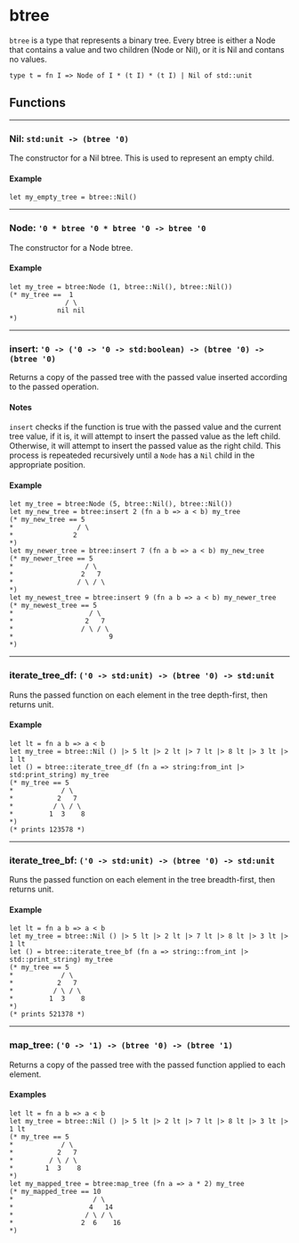 # btree
`btree` is a type that represents a binary tree.
Every btree is either a Node that contains a value and two children (Node or Nil), or it is Nil and contans no values.
```halcyon
type t = fn I => Node of I * (t I) * (t I) | Nil of std::unit
```
## Functions
---
### Nil: `std:unit -> (btree '0)`
The constructor for a Nil btree.
This is used to represent an empty child.
#### Example
```halcyon
let my_empty_tree = btree::Nil()
```
---
### Node: `'0 * btree '0 * btree '0 -> btree '0`
The constructor for a Node btree.
#### Example
```halcyon
let my_tree = btree:Node (1, btree::Nil(), btree::Nil())
(* my_tree ==  1
              / \
            nil nil
*)
```
---
### insert: `'0 -> ('0 -> '0 -> std:boolean) -> (btree '0) -> (btree '0)`
Returns a copy of the passed tree with the passed value inserted according to the passed operation.
#### Notes
`insert` checks if the function is true with the passed value and the current tree value, if it is, it will attempt to insert the passed value as the left child. Otherwise, it will attempt to insert the passed value as the right child. This process is repeateded recursively until a `Node` has a `Nil` child in the appropriate position.
#### Example
```halcyon
let my_tree = btree:Node (5, btree::Nil(), btree::Nil())
let my_new_tree = btree:insert 2 (fn a b => a < b) my_tree
(* my_new_tree == 5
*                / \
*               2  
*)
let my_newer_tree = btree:insert 7 (fn a b => a < b) my_new_tree
(* my_newer_tree == 5
*                  / \
*                 2   7 
*                / \ / \ 
*)
let my_newest_tree = btree:insert 9 (fn a b => a < b) my_newer_tree
(* my_newest_tree == 5
*                   / \
*                  2   7 
*                 / \ / \
*                        9
*)
```
---
### iterate_tree_df: `('0 -> std:unit) -> (btree '0) -> std:unit`
Runs the passed function on each element in the tree depth-first, then returns unit.
#### Example
```halcyon
let lt = fn a b => a < b  
let my_tree = btree::Nil () |> 5 lt |> 2 lt |> 7 lt |> 8 lt |> 3 lt |> 1 lt
let () = btree::iterate_tree_df (fn a => string:from_int |> std:print_string) my_tree
(* my_tree == 5
*            / \
*           2   7 
*          / \ / \
*         1  3    8 
*)
(* prints 123578 *)

```
---
### iterate_tree_bf: `('0 -> std:unit) -> (btree '0) -> std:unit`
Runs the passed function on each element in the tree breadth-first, then returns unit.
#### Example
```halcyon
let lt = fn a b => a < b  
let my_tree = btree::Nil () |> 5 lt |> 2 lt |> 7 lt |> 8 lt |> 3 lt |> 1 lt
let () = btree::iterate_tree_bf (fn a => string::from_int |> std::print_string) my_tree
(* my_tree == 5
*            / \
*           2   7 
*          / \ / \
*         1  3    8 
*)
(* prints 521378 *)
```
---
### map_tree: `('0 -> '1) -> (btree '0) -> (btree '1)`
Returns a copy of the passed tree with the passed function applied to each element.
#### Examples
```halcyon
let lt = fn a b => a < b  
let my_tree = btree::Nil () |> 5 lt |> 2 lt |> 7 lt |> 8 lt |> 3 lt |> 1 lt
(* my_tree == 5
*            / \
*           2   7 
*         / \ / \
*        1  3    8 
*)
let my_mapped_tree = btree:map_tree (fn a => a * 2) my_tree
(* my_mapped_tree == 10
*                    / \
*                   4   14 
*                  / \ / \
*                 2  6    16 
*)
```
